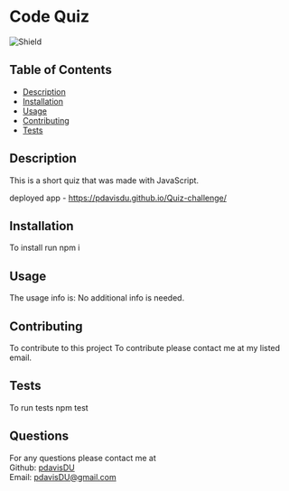 # Code Quiz
  ![Shield](https://img.shields.io/badge/license-MIT-blue)
  ## Table of Contents
  - [Description](#description)
  - [Installation](#command)
  - [Usage](#repo)
  - [Contributing](#contribute)
  - [Tests](#tests)

  ## Description
  This is a short quiz that was made with JavaScript.

  deployed app - https://pdavisdu.github.io/Quiz-challenge/
  ## Installation
  To install run npm i
  ## Usage
  The usage info is: No additional info is needed.
  ## Contributing
  To contribute to this project To contribute please contact me at my listed email.
  ## Tests
  To run tests npm test
  ## Questions
  For any questions please contact me at  
  Github: [pdavisDU](https://github.com/pdavisDU)  
  Email: pdavisDU@gmail.com

